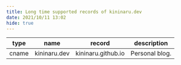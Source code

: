 ```yaml
---
title: Long time supported records of kininaru.dev
date: 2021/10/11 13:02
hide: true
---
```


| type  | name         | record             | description    |
| ----- | ------------ | ------------------ | -------------- |
| cname | kininaru.dev | kininaru.github.io | Personal blog. |



